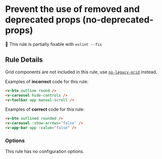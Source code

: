 # Prevent the use of removed and deprecated props (no-deprecated-props)

:wrench: This rule is partially fixable with `eslint --fix`

## Rule Details

Grid components are not included in this rule, use [`no-legacy-grid`](./no-legacy-grid.md) instead.

Examples of **incorrect** code for this rule:

```html
<v-btn outline round />
<v-carousel hide-controls />
<v-toolbar app manual-scroll />
```

Examples of **correct** code for this rule:

```html
<v-btn outlined rounded />
<v-carousel :show-arrows="false" />
<v-app-bar app :value="false" />
```

### Options

This rule has no configuration options.
